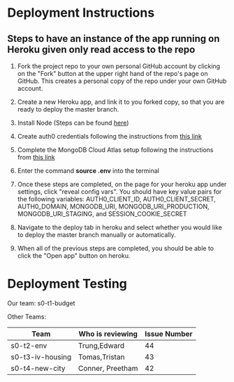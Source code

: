 # Deployment Instructions

## Steps to have an instance of the app running on Heroku given only read access to the repo

1. Fork the project repo to your own personal GitHub account by clicking on the "Fork" button at the upper right hand of the repo's page on GitHub. This creates a personal copy of the repo under your own GitHub account.

2. Create a new Heroku app, and link it to you forked copy, so that you are ready to deploy the master branch.

3. Install Node (Steps can be found [here](https://github.com/ucsb-cs48-s20/project-s0-t1-budget/blob/master/docs/INSTALL_NODE_INSTRUCTIONS.md))

4. Create auth0 credentials following the instructions from [this link](https://github.com/ucsb-cs48-s20/demo-nextjs-app/blob/master/docs/auth0-localhost.md)

5. Complete the MongoDB Cloud Atlas setup following the instructions from [this link](https://ucsb-cs48.github.io/topics/mongodb_cloud_atlas_setup/)

6. Enter the command **source .env** into the terminal

7. Once these steps are completed, on the page for your heroku app under settings, click "reveal config vars". You should have key value pairs for the following variables: AUTH0_CLIENT_ID, AUTH0_CLIENT_SECRET, AUTH0_DOMAIN, MONGODB_URI, MONGODB_URI_PRODUCTION, MONGODB_URI_STAGING, and SESSION_COOKIE_SECRET

8. Navigate to the deploy tab in heroku and select whether you would like to deploy the master branch manually or automatically.

9. When all of the previous steps are completed, you should be able to click the "Open app" button on heroku.

# Deployment Testing
    
Our team: s0-t1-budget

Other Teams:
  
| Team                     | Who is reviewing | Issue Number |
|--------------------------|------------------|--------------|
| s0-t2-env                |   Trung,Edward   |     44       |
| s0-t3-iv-housing         | Tomas,Tristan    |     43       |
| s0-t4-new-city           | Conner, Preetham |     42       |
